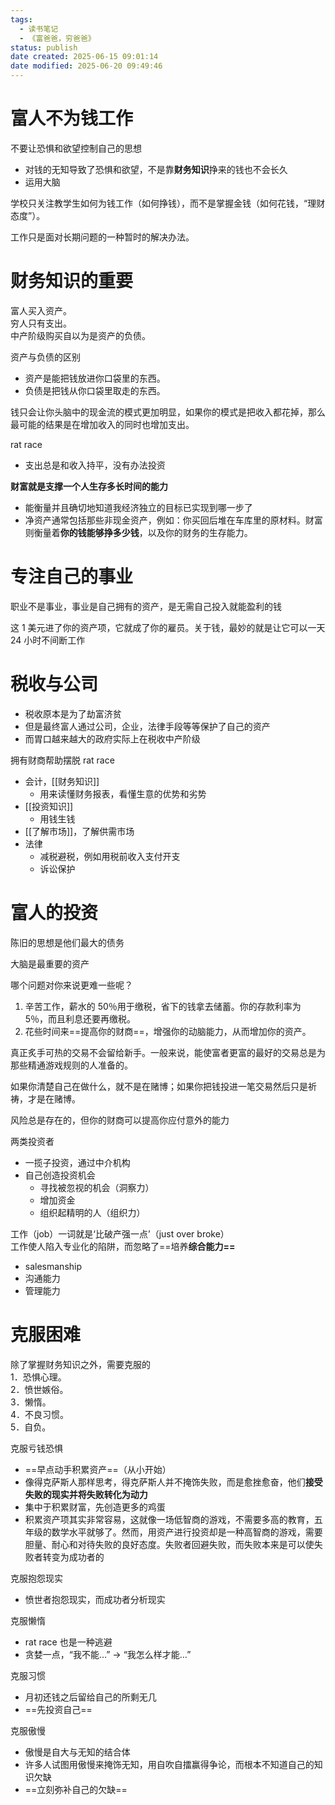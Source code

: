 ```yaml
---
tags:
  - 读书笔记
  - 《富爸爸，穷爸爸》
status: publish
date created: 2025-06-15 09:01:14
date modified: 2025-06-20 09:49:46
---
```

# 富人不为钱工作

不要让恐惧和欲望控制自己的思想
- 对钱的无知导致了恐惧和欲望，不是靠**财务知识**挣来的钱也不会长久
- 运用大脑

学校只关注教学生如何为钱工作（如何挣钱），而不是掌握金钱（如何花钱，“理财态度”）。

工作只是面对长期问题的一种暂时的解决办法。

# 财务知识的重要

富人买入资产。  
穷人只有支出。  
中产阶级购买自以为是资产的负债。

资产与负债的区别
- 资产是能把钱放进你口袋里的东西。
- 负债是把钱从你口袋里取走的东西。

钱只会让你头脑中的现金流的模式更加明显，如果你的模式是把收入都花掉，那么最可能的结果是在增加收入的同时也增加支出。

rat race
- 支出总是和收入持平，没有办法投资

**财富就是支撑一个人生存多长时间的能力**
- 能衡量并且确切地知道我经济独立的目标已实现到哪一步了
- 净资产通常包括那些非现金资产，例如：你买回后堆在车库里的原材料。财富则衡量着**你的钱能够挣多少钱**，以及你的财务的生存能力。

# 专注自己的事业

职业不是事业，事业是自己拥有的资产，是无需自己投入就能盈利的钱

这 1 美元进了你的资产项，它就成了你的雇员。关于钱，最妙的就是让它可以一天 24 小时不间断工作

# 税收与公司

- 税收原本是为了劫富济贫
- 但是最终富人通过公司，企业，法律手段等等保护了自己的资产
- 而胃口越来越大的政府实际上在税收中产阶级

拥有财商帮助摆脱 rat race
- 会计，[[财务知识]]
	- 用来读懂财务报表，看懂生意的优势和劣势
- [[投资知识]]
	- 用钱生钱
- [[了解市场]]，了解供需市场
- 法律
	- 减税避税，例如用税前收入支付开支
	- 诉讼保护

# 富人的投资

陈旧的思想是他们最大的债务

大脑是最重要的资产

哪个问题对你来说更难一些呢？  
1. 辛苦工作，薪水的 50％用于缴税，省下的钱拿去储蓄。你的存款利率为 5％，而且利息还要再缴税。  
2. 花些时间来==提高你的财商==，增强你的动脑能力，从而增加你的资产。

真正炙手可热的交易不会留给新手。一般来说，能使富者更富的最好的交易总是为那些精通游戏规则的人准备的。

如果你清楚自己在做什么，就不是在赌博；如果你把钱投进一笔交易然后只是祈祷，才是在赌博。

风险总是存在的，但你的财商可以提高你应付意外的能力

两类投资者
- 一揽子投资，通过中介机构
- 自己创造投资机会
	- 寻找被忽视的机会（洞察力）
	- 增加资金
	- 组织起精明的人（组织力）

工作（job）一词就是‘比破产强一点’（just over broke）  
工作使人陷入专业化的陷阱，而忽略了==培养**综合能力==**
- salesmanship
- 沟通能力
- 管理能力

# 克服困难

除了掌握财务知识之外，需要克服的  
1．恐惧心理。  
2．愤世嫉俗。  
3．懒惰。  
4．不良习惯。  
5．自负。

克服亏钱恐惧
- ==早点动手积累资产==（从小开始）
- 像得克萨斯人那样思考，得克萨斯人并不掩饰失败，而是愈挫愈奋，他们**接受失败的现实并将失败转化为动力**
- 集中于积累财富，先创造更多的鸡蛋
- 积累资产项其实非常容易，这就像一场低智商的游戏，不需要多高的教育，五年级的数学水平就够了。然而，用资产进行投资却是一种高智商的游戏，需要胆量、耐心和对待失败的良好态度。失败者回避失败，而失败本来是可以使失败者转变为成功者的

克服抱怨现实
- 愤世者抱怨现实，而成功者分析现实

克服懒惰
- rat race 也是一种逃避
- 贪婪一点，“我不能…” -> “我怎么样才能…”

克服习惯
- 月初还钱之后留给自己的所剩无几
- ==先投资自己==

克服傲慢
- 傲慢是自大与无知的结合体
- 许多人试图用傲慢来掩饰无知，用自吹自擂赢得争论，而根本不知道自己的知识欠缺
- ==立刻弥补自己的欠缺==

